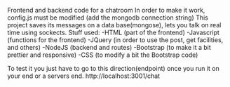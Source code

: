 Frontend and backend code for a chatroom
In order to make it work, config.js must be modified (add the mongodb connection string)
This project saves its messages on a data base(mongose), lets you talk on real time using sockects.
Stuff used:
-HTML (part of the frontend)
-Javascript (functions for the frontend)
-JQuery (in order to use the post, get facilities, and others)
-NodeJS (backend and routes)
-Bootstrap (to make it a bit prettier and responsive)
-CSS (to modify a bit the Bootstrap code)

To test it you just have to go to this direction(endpoint) once you run it on your end or a servers end.
http://localhost:3001/chat
